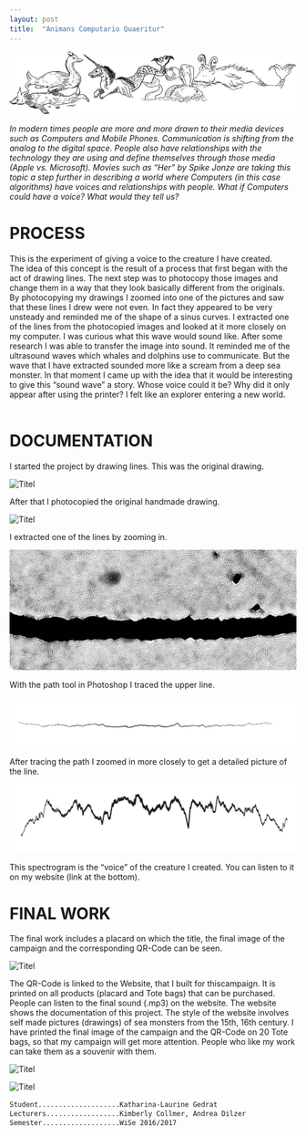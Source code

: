 ```yaml
---
layout: post
title:  "Animans Computario Quaeritur"
---
```


![Titel](/images/animans_computario/kg-animans_computario-09.jpg)

*In modern times people are more and more drawn to their media devices such as Computers and Mobile Phones. Communication is shifting from the analog to the digital space. People also have relationships with the technology they are using and define themselves through those media (Apple vs. Microsoft). Movies such as “Her” by Spike Jonze are taking this topic a step further in describing a world where Computers (in this case algorithms) have voices and relationships with people.
What if Computers could have a voice? What would they tell us?*

# PROCESS

This is the experiment of giving a voice to the creature I have created.<br>
The idea of this concept is the result of a process that first began with the act of drawing lines. The next step was to photocopy those images and change them in a way that they look basically different from the originals.
By photocopying my drawings I zoomed into one of the pictures and saw that these lines I drew were not even. In fact they appeared to be very unsteady and reminded me of the shape of a sinus curves.
I extracted one of the lines from the photocopied images and looked at it more closely on my computer. I was curious what this wave would sound like. After some research I was able to transfer the image into sound.
It reminded me of the ultrasound waves which whales and dolphins use to communicate. But the wave that I have extracted sounded more like a scream from a deep sea monster.
In that moment I came up with the idea that it would be interesting to give this “sound wave” a story. Whose voice could it be? Why did it only appear after using the printer?
I felt like an explorer entering a new world.<br><br>

# DOCUMENTATION

I started the project by drawing lines. This was the original drawing.

![Titel](/images/animans_computario/kg-animans_computario-01.jpg)

After that I photocopied the original handmade drawing.

![Titel](/images/animans_computario/kg-animans_computario-02.jpg)

I extracted one of the lines by zooming in.

![Titel](/images/animans_computario/kg-animans_computario-03.jpg)

With the path tool in Photoshop I traced the upper line.

![Titel](/images/animans_computario/kg-animans_computario-04.jpg)

After tracing the path I zoomed in more closely to get a detailed picture of the line.

![Titel](/images/animans_computario/kg-animans_computario-05.jpg)

This spectrogram is the “voice” of the creature I created. You can listen to it on my website (link at the bottom).

# FINAL WORK

The final work includes a placard on which the title, the final image of the campaign and the corresponding QR-Code can be seen.

![Titel](/images/animans_computario/kg-animans_computario-08.jpg)

The QR-Code is linked to the Website, that I built for thiscampaign. It is printed on all products (placard and Tote bags) that can be purchased.
People can listen to the final sound (.mp3) on the website. The website shows the documentation of this project.
The style of the website involves self made pictures (drawings) of sea monsters from the 15th, 16th century.
I have printed the final image of the campaign and the QR-Code on 20 Tote bags, so that my campaign will get more attention. People who like my work can take them as a souvenir with them.

![Titel](/images/animans_computario/kg-animans_computario-06.jpg)


![Titel](/images/animans_computario/kg-animans_computario-07.jpg)


<!-- # Dokumentation: [https://github.com/KthrnG/](https://github.com/KthrnG/KthrnG.github.io) -->



	Student....................Katharina-Laurine Gedrat
	Lecturers..................Kimberly Collmer, Andrea Dilzer
	Semester...................WiSe 2016/2017

